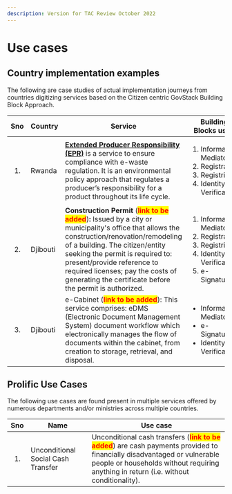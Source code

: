 ```yaml
---
description: Version for TAC Review October 2022
---
```


# Use cases

## Country implementation examples&#x20;

The following are case studies of actual implementation journeys from countries digitizing services based on the Citizen centric GovStack Building Block Approach.

| Sno                          | Country  | Service                                                                                                                                                                                                                                                                                                                                                                                | Building Blocks used                                                                                                                 |
| ---------------------------- | -------- | -------------------------------------------------------------------------------------------------------------------------------------------------------------------------------------------------------------------------------------------------------------------------------------------------------------------------------------------------------------------------------------- | ------------------------------------------------------------------------------------------------------------------------------------ |
| <ol><li></li></ol>           | Rwanda   | [**Extended Producer Responsibility (EPR)**](https://govstack.gitbook.io/implementation-playbook/govstack-implementation-playbook/service-design-and-delivery/use-cases-implementations/rwanda)  is a service to ensure compliance with e-waste regulation. It is an environmental policy approach that regulates a producer’s responsibility for a product throughout its life cycle. | <ol><li>Information Mediator</li><li>Registration</li><li>Registries</li><li>Identity and Verification</li></ol>                     |
| <ol start="2"><li></li></ol> | Djibouti | **Construction Permit** (<mark style="color:red;">**link to be added**</mark>)**:** Issued by a city or municipality's office that allows the construction/renovation/remodeling of a building. The citizen/entity seeking the permit is required to: present/provide reference to required licenses; pay the costs of generating the certificate before the permit is authorized.     | <ol><li>Information Mediator</li><li>Registration</li><li>Registries</li><li>Identity and Verification</li><li>e-Signature</li></ol> |
| <ol start="3"><li></li></ol> | Djibouti | e-Cabinet  (<mark style="color:red;">**link to be added**</mark>): This service comprises: eDMS (Electronic Document Management System) document workflow which electronically manages the flow of documents within the cabinet, from creation to storage, retrieval, and disposal.                                                                                                    | <ul><li>Information Mediator</li><li>e-Signature</li><li>Identity and Verification</li></ul>                                         |

## Prolific Use Cases

The following use cases are found present in multiple services offered by numerous departments and/or ministries across multiple countries.&#x20;

| Sno                | Name                               | Use case                                                                                                                                                                                                                                           |
| ------------------ | ---------------------------------- | -------------------------------------------------------------------------------------------------------------------------------------------------------------------------------------------------------------------------------------------------- |
| <ol><li></li></ol> | Unconditional Social Cash Transfer | Unconditional cash transfers (<mark style="color:red;">**link to be added**</mark>) are cash payments provided to financially disadvantaged or vulnerable people or households without requiring anything in return (i.e. without conditionality). |

